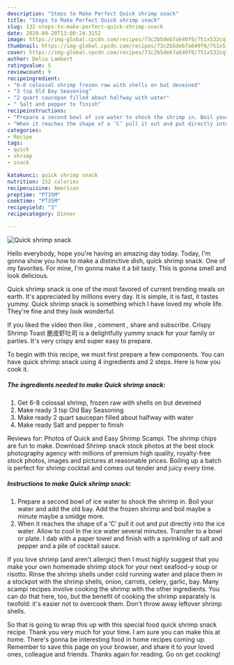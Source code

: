 ```yaml
---
description: "Steps to Make Perfect Quick shrimp snack"
title: "Steps to Make Perfect Quick shrimp snack"
slug: 132-steps-to-make-perfect-quick-shrimp-snack
date: 2020-09-20T13:00:24.315Z
image: https://img-global.cpcdn.com/recipes/73c2b5deb7a649f0/751x532cq70/quick-shrimp-snack-recipe-main-photo.jpg
thumbnail: https://img-global.cpcdn.com/recipes/73c2b5deb7a649f0/751x532cq70/quick-shrimp-snack-recipe-main-photo.jpg
cover: https://img-global.cpcdn.com/recipes/73c2b5deb7a649f0/751x532cq70/quick-shrimp-snack-recipe-main-photo.jpg
author: Delia Lambert
ratingvalue: 5
reviewcount: 9
recipeingredient:
- "6-8 colossal shrimp frozen raw with shells on but deveined"
- "3 tsp Old Bay Seasoning"
- "2 quart saucepan filled about halfway with water"
- " Salt and pepper to finish"
recipeinstructions:
- "Prepare a second bowl of ice water to shock the shrimp in. Boil your water and add the old bay. Add the frozen shrimp and boil maybe a minute maybe a smidge more."
- "When it reaches the shape of a ‘C’ pull it out and put directly into the ice water. Allow to cool in the ice water several minutes. Transfer to a bowl or plate. I dab with a paper towel and finish with a sprinkling of salt and pepper and a pile of cocktail sauce."
categories:
- Recipe
tags:
- quick
- shrimp
- snack

katakunci: quick shrimp snack 
nutrition: 152 calories
recipecuisine: American
preptime: "PT35M"
cooktime: "PT35M"
recipeyield: "3"
recipecategory: Dinner

---
```



![Quick shrimp snack](https://img-global.cpcdn.com/recipes/73c2b5deb7a649f0/751x532cq70/quick-shrimp-snack-recipe-main-photo.jpg)

Hello everybody, hope you're having an amazing day today. Today, I'm gonna show you how to make a distinctive dish, quick shrimp snack. One of my favorites. For mine, I'm gonna make it a bit tasty. This is gonna smell and look delicious.

Quick shrimp snack is one of the most favored of current trending meals on earth. It's appreciated by millions every day. It is simple, it is fast, it tastes yummy. Quick shrimp snack is something which I have loved my whole life. They're fine and they look wonderful.

If you liked the video then like , comment , share and subscribe. Crispy Shrimp Toast 脆皮虾吐司 is a delightfully yummy snack for your family or parties. It&#39;s very crispy and super easy to prepare.


To begin with this recipe, we must first prepare a few components. You can have quick shrimp snack using 4 ingredients and 2 steps. Here is how you cook it.

<!--inarticleads1-->

##### The ingredients needed to make Quick shrimp snack:

1. Get 6-8 colossal shrimp, frozen raw with shells on but deveined
1. Make ready 3 tsp Old Bay Seasoning
1. Make ready 2 quart saucepan filled about halfway with water
1. Make ready  Salt and pepper to finish


Reviews for: Photos of Quick and Easy Shrimp Scampi. The shrimp chips are fun to make. Download Shrimp snack stock photos at the best stock photography agency with millions of premium high quality, royalty-free stock photos, images and pictures at reasonable prices. Boiling up a batch is perfect for shrimp cocktail and comes out tender and juicy every time. 

<!--inarticleads2-->

##### Instructions to make Quick shrimp snack:

1. Prepare a second bowl of ice water to shock the shrimp in. Boil your water and add the old bay. Add the frozen shrimp and boil maybe a minute maybe a smidge more.
1. When it reaches the shape of a ‘C’ pull it out and put directly into the ice water. Allow to cool in the ice water several minutes. Transfer to a bowl or plate. I dab with a paper towel and finish with a sprinkling of salt and pepper and a pile of cocktail sauce.


If you love shrimp (and aren&#39;t allergic) then I must highly suggest that you make your own homemade shrimp stock for your next seafood-y soup or risotto. Rinse the shrimp shells under cold running water and place them in a stockpot with the shrimp shells, onion, carrots, celery, garlic, bay. Many scampi recipes involve cooking the shrimp with the other ingredients. You can do that here, too, but the benefit of cooking the shrimp separately is twofold: it&#39;s easier not to overcook them. Don&#39;t throw away leftover shrimp shells. 

So that is going to wrap this up with this special food quick shrimp snack recipe. Thank you very much for your time. I am sure you can make this at home. There's gonna be interesting food in home recipes coming up. Remember to save this page on your browser, and share it to your loved ones, colleague and friends. Thanks again for reading. Go on get cooking!
